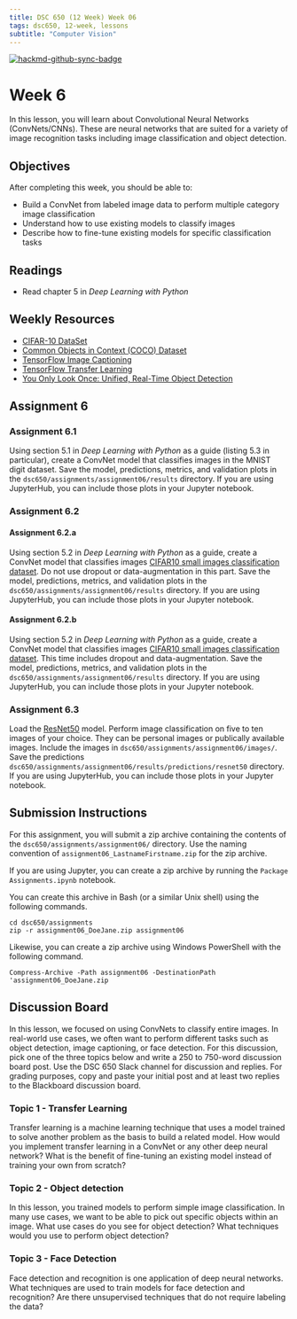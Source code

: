 ```yaml
---
title: DSC 650 (12 Week) Week 06
tags: dsc650, 12-week, lessons
subtitle: "Computer Vision"
---
```


[![hackmd-github-sync-badge](https://hackmd.io/OBl7c1mxRWeqt4C_VvQ7Cw/badge)](https://hackmd.io/OBl7c1mxRWeqt4C_VvQ7Cw)

# Week 6


In this lesson, you will learn about Convolutional Neural Networks (ConvNets/CNNs). These are neural networks that are suited for a variety of image recognition tasks including image classification and object detection. 

## Objectives

After completing this week, you should be able to:

* Build a ConvNet from labeled image data to perform multiple category image classification
* Understand how to use existing models to classify images
* Describe how to fine-tune existing models for specific classification tasks

## Readings

* Read chapter 5 in *Deep Learning with Python*

## Weekly Resources

* [CIFAR-10 DataSet][cifar10]
* [Common Objects in Context \(COCO\) Dataset][coco-dataset] 
* [TensorFlow Image Captioning][tensorflow-image-captions]
* [TensorFlow Transfer Learning][tensorflow-transfer-learning]
* [You Only Look Once: Unified, Real-Time Object Detection][yolo]

## Assignment 6

### Assignment 6.1

Using section 5.1 in *Deep Learning with Python* as a guide (listing 5.3 in particular), create a ConvNet model that classifies images in the MNIST digit dataset. Save the model, predictions, metrics, and validation plots in the `dsc650/assignments/assignment06/results` directory. If you are using JupyterHub, you can include those plots in your Jupyter notebook.

### Assignment 6.2

#### Assignment 6.2.a 

Using section 5.2 in *Deep Learning with Python* as a guide, create a ConvNet model that classifies images [CIFAR10 small images classification dataset][cifar10]. Do not use dropout or data-augmentation in this part. Save the model, predictions, metrics, and validation plots in the `dsc650/assignments/assignment06/results` directory. If you are using JupyterHub, you can include those plots in your Jupyter notebook.

#### Assignment 6.2.b

Using section 5.2 in *Deep Learning with Python* as a guide, create a ConvNet model that classifies images [CIFAR10 small images classification dataset][cifar10]. This time includes dropout and data-augmentation. Save the model, predictions, metrics, and validation plots in the `dsc650/assignments/assignment06/results` directory. If you are using JupyterHub, you can include those plots in your Jupyter notebook.

### Assignment 6.3

Load the [ResNet50](https://keras.io/api/applications/#classify-imagenet-classes-with-resnet50) model. Perform image classification on five to ten images of your choice. They can be personal images or publically available images. Include the images in `dsc650/assignments/assignment06/images/`.  Save the predictions `dsc650/assignments/assignment06/results/predictions/resnet50` directory. If you are using JupyterHub, you can include those plots in your Jupyter notebook.

## Submission Instructions

For this assignment, you will submit a zip archive containing the contents of the `dsc650/assignments/assignment06/` directory. Use the naming convention of `assignment06_LastnameFirstname.zip` for the zip archive. 

If you are using Jupyter, you can create a zip archive by running the `Package Assignments.ipynb` notebook. 

You can create this archive in Bash (or a similar Unix shell) using the following commands. 

```shell
cd dsc650/assignments
zip -r assignment06_DoeJane.zip assignment06
```

Likewise, you can create a zip archive using Windows PowerShell with the following command. 

```shell
Compress-Archive -Path assignment06 -DestinationPath 'assignment06_DoeJane.zip
```

## Discussion Board

In this lesson, we focused on using ConvNets to classify entire images.  In real-world use cases, we often want to perform different tasks such as object detection, image captioning, or face detection.  For this discussion, pick one of the three topics below and write a 250 to 750-word discussion board post. Use the DSC 650 Slack channel for discussion and replies.  For grading purposes, copy and paste your initial post and at least two replies to the Blackboard discussion board. 

### Topic 1 - Transfer Learning

Transfer learning is a machine learning technique that uses a model trained to solve another problem as the basis to build a related model.  How would you implement transfer learning in a ConvNet or any other deep neural network? What is the benefit of fine-tuning an existing model instead of training your own from scratch? 
 
### Topic 2 - Object detection

In this lesson, you trained models to perform simple image classification. In many use cases, we want to be able to pick out specific objects within an image.  What use cases do you see for object detection?  What techniques would you use to perform object detection? 

### Topic 3 - Face Detection

Face detection and recognition is one application of deep neural networks. What techniques are used to train models for face detection and recognition? Are there unsupervised techniques that do not require labeling the data? 

[cifar10]: https://keras.io/api/datasets/cifar10/
[coco-dataset]: http://cocodataset.org/
[tensorflow-image-captions]: https://www.tensorflow.org/tutorials/text/image_captioning
[tensorflow-transfer-learning]: https://www.tensorflow.org/tutorials/images/transfer_learning_with_hub
[yolo]: https://arxiv.org/abs/1506.02640